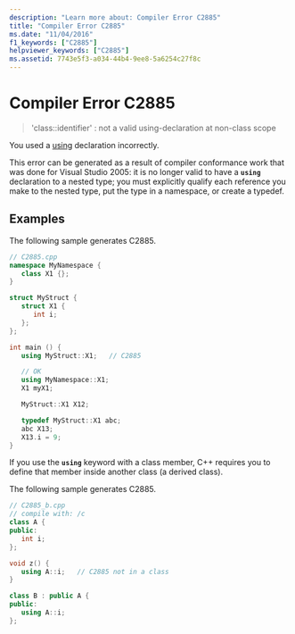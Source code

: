 ```yaml
---
description: "Learn more about: Compiler Error C2885"
title: "Compiler Error C2885"
ms.date: "11/04/2016"
f1_keywords: ["C2885"]
helpviewer_keywords: ["C2885"]
ms.assetid: 7743e5f3-a034-44b4-9ee8-5a6254c27f8c
---
```

# Compiler Error C2885

> 'class::identifier' : not a valid using-declaration at non-class scope

You used a [using](../../cpp/using-declaration.md) declaration incorrectly.

This error can be generated as a result of compiler conformance work that was done for Visual Studio 2005: it is no longer valid to have a **`using`** declaration to a nested type; you must explicitly qualify each reference you make to the nested type, put the type in a namespace, or create a typedef.

## Examples

The following sample generates C2885.

```cpp
// C2885.cpp
namespace MyNamespace {
   class X1 {};
}

struct MyStruct {
   struct X1 {
      int i;
   };
};

int main () {
   using MyStruct::X1;   // C2885

   // OK
   using MyNamespace::X1;
   X1 myX1;

   MyStruct::X1 X12;

   typedef MyStruct::X1 abc;
   abc X13;
   X13.i = 9;
}
```

If you use the **`using`** keyword with a class member, C++ requires you to define that member inside another class (a derived class).

The following sample generates C2885.

```cpp
// C2885_b.cpp
// compile with: /c
class A {
public:
   int i;
};

void z() {
   using A::i;   // C2885 not in a class
}

class B : public A {
public:
   using A::i;
};
```
